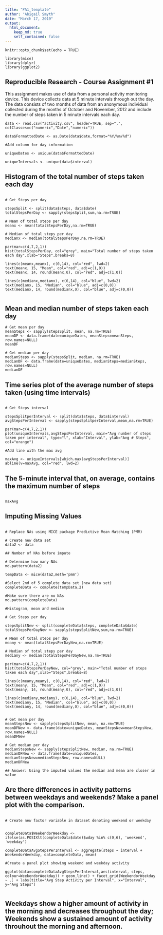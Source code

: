 ```yaml
---
title: "PA1_template"
author: "Abigail Smyth"
date: "March 17, 2019"
output: 
  html_document:
    keep_md: true
    self_contained: false
---
```


```{r include=FALSE}
knitr::opts_chunk$set(echo = TRUE)

library(mice)
library(dplyr)
library(ggplot2)
```


## Reproducible Research - Course Assignment #1

This assignment makes use of data from a personal activity monitoring device. This device collects data at 5 minute intervals through out the day. The data consists of two months of data from an anonymous individual collected during the months of October and November, 2012 and include the number of steps taken in 5 minute intervals each day.

```{r}
data <- read.csv("activity.csv", header=TRUE, sep=",", colClasses=c("numeric","Date","numeric"))

data$FormattedDate <- as.Date(data$date,format="%Y/%m/%d")

#Add column for day information

uniqueDates <- unique(data$FormattedDate)

uniqueIntervals <- unique(data$interval)

```

## Histogram of the total number of steps taken each day

```{r}

# Get Steps per day

stepsSplit <- split(data$steps, data$date)
totalStepsPerDay <- sapply(stepsSplit,sum,na.rm=TRUE)

# Mean of total steps per day
meanx <- mean(totalStepsPerDay,na.rm=TRUE)

# Median of total steps per day
medianx <- median(totalStepsPerDay,na.rm=TRUE)

par(mar=c(4,7,2,1))
hist(totalStepsPerDay, col="grey", main="Total number of steps taken each day",xlab="Steps",breaks=8)

lines(c(meanx,meanx), c(0,14), col="red", lwd=2)
text(meanx, 15, "Mean", col="red", adj=c(1,0))
text(meanx, 14, round(meanx,0), col="red", adj=c(1,0))

lines(c(medianx,medianx), c(0,14), col="blue", lwd=2)
text(medianx, 15, "Median", col="blue", adj=c(0,0))
text(medianx, 14, round(medianx,0), col="blue", adj=c(0,0))


```

## Mean and median number of steps taken each day

```{r}
# Get mean per day
meanSteps <- sapply(stepsSplit, mean, na.rm=TRUE)
meanDF <- data.frame(date=uniqueDates, meanSteps=meanSteps, row.names=NULL)
meanDF

# Get median per day
medianSteps <- sapply(stepsSplit, median, na.rm=TRUE)
medianDF <- data.frame(date=uniqueDates, medianSteps=medianSteps, row.names=NULL)
medianDF
```
## Time series plot of the average number of steps taken (using time intervals)

```{r}

# Get Steps interval

stepsSplitperInterval <- split(data$steps, data$interval)
avgStepsPerInterval <- sapply(stepsSplitperInterval,mean,na.rm=TRUE)

par(mar=c(4,7,2,1))
plot(uniqueIntervals,avgStepsPerInterval, main="Avg number of steps taken per interval", type="l", xlab="Interval", ylab="Avg # Steps", col="orange")

#Add line with the max avg

maxAvg <- uniqueIntervals[which.max(avgStepsPerInterval)]
abline(v=maxAvg, col="red", lwd=2)

```


## The 5-minute interval that, on average, contains the maximum number of steps

```{r}

maxAvg

```

## Imputing Missing Values

```{r}

# Replace NAs using MICE package Predictive Mean Matching (PMM)

# Create new data set 
data2 <- data

## Number of NAs before impute

# Determine how many NAs
md.pattern(data2)

tempData <- mice(data2,meth='pmm')

#Select 2nd of 5 complete data set (new data set)
completeData <- complete(tempData,2)

#Make sure there are no NAs
md.pattern(completeData)

#Histogram, mean and median

# Get Steps per day

stepsSplitNew <- split(completeData$steps, completeData$date)
totalStepsPerDayNew <- sapply(stepsSplitNew,sum,na.rm=TRUE)

# Mean of total steps per day
meany <- mean(totalStepsPerDayNew,na.rm=TRUE)

# Median of total steps per day
mediany <- median(totalStepsPerDayNew,na.rm=TRUE)

par(mar=c(4,7,2,1))
hist(totalStepsPerDayNew, col="grey", main="Total number of steps taken each day",xlab="Steps",breaks=8)

lines(c(meany,meany), c(0,14), col="red", lwd=2)
text(meany, 15, "Mean", col="red", adj=c(1,0))
text(meany, 14, round(meany,0), col="red", adj=c(1,0))

lines(c(mediany,mediany), c(0,14), col="blue", lwd=2)
text(mediany, 15, "Median", col="blue", adj=c(0,0))
text(mediany, 14, round(mediany,0), col="blue", adj=c(0,0))


# Get mean per day
meanStepsNew <- sapply(stepsSplitNew, mean, na.rm=TRUE)
meanDFNew <- data.frame(date=uniqueDates, meanStepsNew=meanStepsNew, row.names=NULL)
meanDFNew

# Get median per day
medianStepsNew <- sapply(stepsSplitNew, median, na.rm=TRUE)
medianDFNew <- data.frame(date=uniqueDates, medianStepsNew=medianStepsNew, row.names=NULL)
medianDFNew

## Answer: Using the imputed values the median and mean are closer in value

```

## Are there differences in activity patterns between weekdays and weekends?  Make a panel plot with the comparison.

```{r}

# Create new factor variable in dataset denoting weekend or weekday


completeData$WeekendorWeekday <- ifelse(as.POSIXlt(completeData$date)$wday %in% c(0,6), 'weekend', 'weekday')

completeDataAvgStepsPerInterval <- aggregate(steps ~ interval + WeekendorWeekday, data=completeData, mean)

#Create a panel plot showing weekend and weekday activity

ggplot(data=completeDataAvgStepsPerInterval,aes(interval, steps, colour=WeekendorWeekday)) + geom_line() + facet_grid(WeekendorWeekday ~ .) + labs(title="Avg Step Activity per Interval", x="Interval", y="Avg Steps")


```

## Weekdays show a higher amount of activity in the morning and decreases throughout the day; Weekends show a sustained amount of activity throuhout the morning and afternoon.
